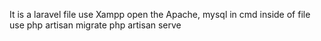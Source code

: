 It is a laravel file
use Xampp
open the Apache, mysql
in cmd inside of file use php artisan migrate
php artisan serve
